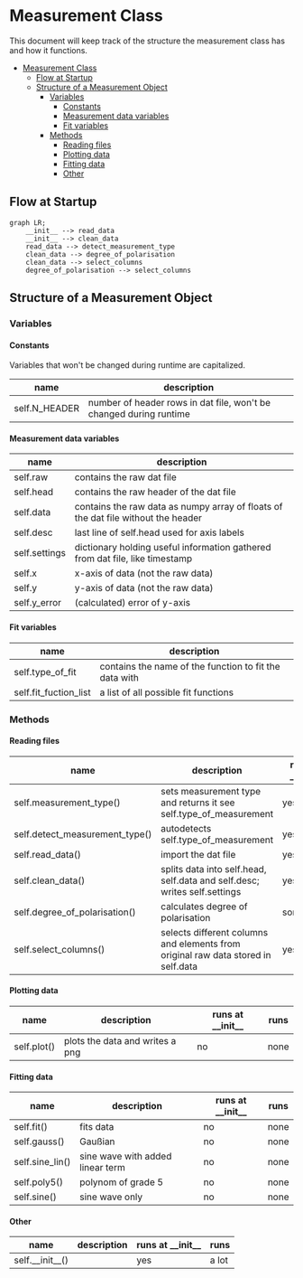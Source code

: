 Measurement Class
=================

This document will keep track of the structure the measurement class has and how it functions.

- [Measurement Class](#measurement-class)
  - [Flow at Startup](#flow-at-startup)
  - [Structure of a Measurement Object](#structure-of-a-measurement-object)
    - [Variables](#variables)
      - [Constants](#constants)
      - [Measurement data variables](#measurement-data-variables)
      - [Fit variables](#fit-variables)
    - [Methods](#methods)
      - [Reading files](#reading-files)
      - [Plotting data](#plotting-data)
      - [Fitting data](#fitting-data)
      - [Other](#other)

Flow at Startup
---------------


```mermaid
graph LR;
    __init__ --> read_data
    __init__ --> clean_data
    read_data --> detect_measurement_type
    clean_data --> degree_of_polarisation
    clean_data --> select_columns
    degree_of_polarisation --> select_columns
```


Structure of a Measurement Object
---------------------------------

### Variables

#### Constants

Variables that won't be changed during runtime are capitalized.

| name          | description                                                        |
| ------------- | ------------------------------------------------------------------ |
| self.N_HEADER | number of header rows in dat file, won't be changed during runtime |

#### Measurement data variables

| name          | description                                                                       |
| ------------- | --------------------------------------------------------------------------------- |
| self.raw      | contains the raw dat file                                                         |
| self.head     | contains the raw header of the dat file                                           |
| self.data     | contains the raw data as numpy array of floats of the dat file without the header |
| self.desc     | last line of self.head used for axis labels                                       |
| self.settings | dictionary holding useful information gathered from dat file, like timestamp      |
| self.x        | x-axis of data (not the raw data)                                                 |
| self.y        | y-axis of data (not the raw data)                                                 |
| self.y_error  | (calculated) error of y-axis                                                      |

#### Fit variables

| name                  | description                                            |
| --------------------- | ------------------------------------------------------ |
| self.type_of_fit      | contains the name of the function to fit the data with |
| self.fit_fuction_list | a list of all possible fit functions                   |


### Methods

#### Reading files

| name                           | description                                                                       | runs at \_\_init\_\_ | runs                                         |
| ------------------------------ | --------------------------------------------------------------------------------- | -------------------- | -------------------------------------------- |
| self.measurement_type()        | sets measurement type and returns it see self.type_of_measurement                 | yes                  | none                                         |
| self.detect_measurement_type() | autodetects self.type_of_measurement                                              | yes                  | measurement_type()                           |
| self.read_data()               | import the dat file                                                               | yes                  | detect_measurement_type()                    |
| self.clean_data()              | splits data into self.head, self.data and self.desc; writes self.settings         | yes                  | degree_of_polarisation() or select_columns() |
| self.degree_of_polarisation()  | calculates degree of polarisation                                                 | sometimes            | select_columns()                             |
| self.select_columns()          | selects different columns and elements from original raw data stored in self.data | yes                  | none                                         |


#### Plotting data

| name        | description                     | runs at \_\_init\_\_ | runs |
| ----------- | ------------------------------- | -------------------- | ---- |
| self.plot() | plots the data and writes a png | no                   | none |

#### Fitting data

| name            | description                      | runs at \_\_init\_\_ | runs |
| --------------- | -------------------------------- | -------------------- | ---- |
| self.fit()      | fits data                        | no                   | none |
| self.gauss()    | Gaußian                          | no                   | none |
| self.sine_lin() | sine wave with added linear term | no                   | none |
| self.poly5()    | polynom of grade 5               | no                   | none |
| self.sine()     | sine wave only                   | no                   | none |


#### Other

| name                | description | runs at \_\_init\_\_ | runs  |
| ------------------- | ----------- | -------------------- | ----- |
| self.\_\_init\_\_() |             | yes                  | a lot |
